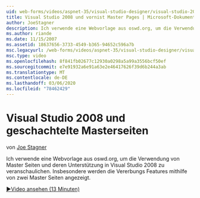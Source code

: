 ```yaml
---
uid: web-forms/videos/aspnet-35/visual-studio-designer/visual-studio-2008-and-nested-masterpages
title: Visual Studio 2008 und vornist Master Pages | Microsoft-Dokumentation
author: JoeStagner
description: Ich verwende eine Webvorlage aus oswd.org, um die Verwendung von Master Seiten und deren Unterstützung in Visual Studio 2008 zu veranschaulichen. Insbesondere zeige ich Ihnen...
ms.author: riande
ms.date: 11/15/2007
ms.assetid: 18637656-3733-4549-b365-94652c596a7b
msc.legacyurl: /web-forms/videos/aspnet-35/visual-studio-designer/visual-studio-2008-and-nested-masterpages
msc.type: video
ms.openlocfilehash: 8f841fb02677c12930a0298a5a99a3556bcf50ef
ms.sourcegitcommit: e7e91932a6e91a63e2e46417626f39d6b244a3ab
ms.translationtype: MT
ms.contentlocale: de-DE
ms.lasthandoff: 03/06/2020
ms.locfileid: "78462429"
---
```

# <a name="visual-studio-2008-and-nested-masterpages"></a>Visual Studio 2008 und geschachtelte Masterseiten

von [Joe Stagner](https://github.com/JoeStagner)

Ich verwende eine Webvorlage aus oswd.org, um die Verwendung von Master Seiten und deren Unterstützung in Visual Studio 2008 zu veranschaulichen. Insbesondere werden die Vererbungs Features mithilfe von zwei Master Seiten angezeigt.

[&#9654;Video ansehen (13 Minuten)](https://channel9.msdn.com/Blogs/ASP-NET-Site-Videos/visual-studio-2008-and-nested-masterpages)
